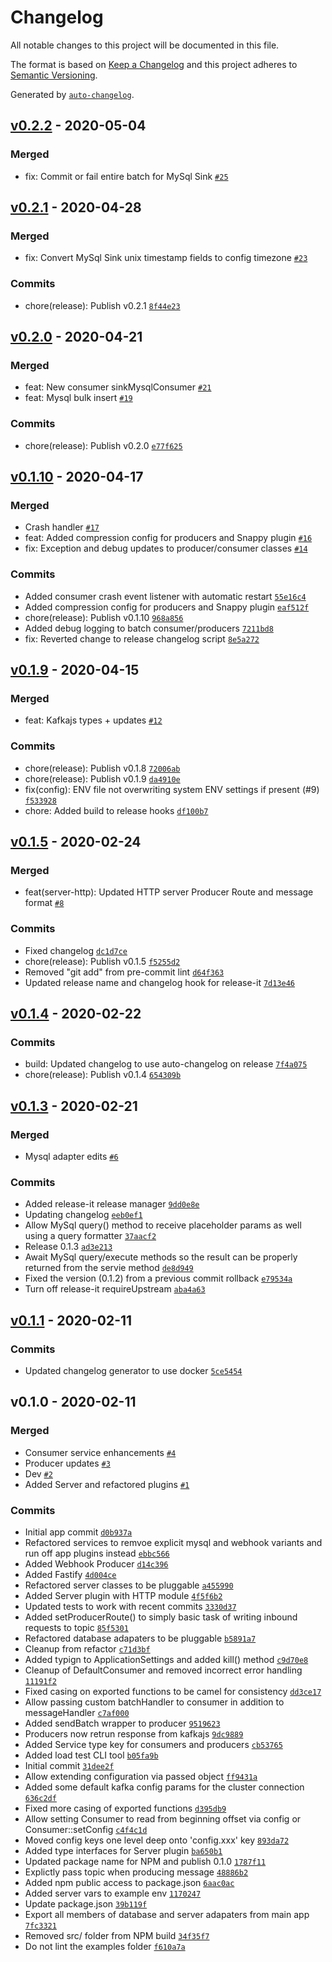 # Changelog

All notable changes to this project will be documented in this file.

The format is based on [Keep a Changelog](https://keepachangelog.com/en/1.0.0/)
and this project adheres to [Semantic Versioning](https://semver.org/spec/v2.0.0.html).

Generated by [`auto-changelog`](https://github.com/CookPete/auto-changelog).

## [v0.2.2](https://github.com/itcig/metamorphosis/compare/v0.2.1...v0.2.2) - 2020-05-04

### Merged

-   fix: Commit or fail entire batch for MySql Sink [`#25`](https://github.com/itcig/metamorphosis/pull/25)

## [v0.2.1](https://github.com/itcig/metamorphosis/compare/v0.2.0...v0.2.1) - 2020-04-28

### Merged

-   fix: Convert MySql Sink unix timestamp fields to config timezone [`#23`](https://github.com/itcig/metamorphosis/pull/23)

### Commits

-   chore(release): Publish v0.2.1 [`8f44e23`](https://github.com/itcig/metamorphosis/commit/8f44e237cc81dcfa2a50ea8b02ce662f7d260bd6)

## [v0.2.0](https://github.com/itcig/metamorphosis/compare/v0.1.10...v0.2.0) - 2020-04-21

### Merged

-   feat: New consumer sinkMysqlConsumer [`#21`](https://github.com/itcig/metamorphosis/pull/21)
-   feat: Mysql bulk insert [`#19`](https://github.com/itcig/metamorphosis/pull/19)

### Commits

-   chore(release): Publish v0.2.0 [`e77f625`](https://github.com/itcig/metamorphosis/commit/e77f625b322e41315329c333968f508a3a909a9d)

## [v0.1.10](https://github.com/itcig/metamorphosis/compare/v0.1.9...v0.1.10) - 2020-04-17

### Merged

-   Crash handler [`#17`](https://github.com/itcig/metamorphosis/pull/17)
-   feat: Added compression config for producers and Snappy plugin [`#16`](https://github.com/itcig/metamorphosis/pull/16)
-   fix: Exception and debug updates to producer/consumer classes [`#14`](https://github.com/itcig/metamorphosis/pull/14)

### Commits

-   Added consumer crash event listener with automatic restart [`55e16c4`](https://github.com/itcig/metamorphosis/commit/55e16c425a754275c41e3177a994c17c1eea0ba0)
-   Added compression config for producers and Snappy plugin [`eaf512f`](https://github.com/itcig/metamorphosis/commit/eaf512ffc138ca928eae7a4351e358d13d0dc7a6)
-   chore(release): Publish v0.1.10 [`968a856`](https://github.com/itcig/metamorphosis/commit/968a856a0a666dc5d9073cb4fd463703ddf1ccf6)
-   Added debug logging to batch consumer/producers [`7211bd8`](https://github.com/itcig/metamorphosis/commit/7211bd8c57ea4bd7e300cf1420b9cbf7a688becc)
-   fix: Reverted change to release changelog script [`8e5a272`](https://github.com/itcig/metamorphosis/commit/8e5a2723e9576014d0f059681e4bfe04d8905f74)

## [v0.1.9](https://github.com/itcig/metamorphosis/compare/v0.1.5...v0.1.9) - 2020-04-15

### Merged

-   feat: Kafkajs types + updates [`#12`](https://github.com/itcig/metamorphosis/pull/12)

### Commits

-   chore(release): Publish v0.1.8 [`72006ab`](https://github.com/itcig/metamorphosis/commit/72006ab2db59a7d6f8181f52d58438e28e141500)
-   chore(release): Publish v0.1.9 [`da4910e`](https://github.com/itcig/metamorphosis/commit/da4910e0d4a8cc4b018a683fd28d9da6630c6b85)
-   fix(config): ENV file not overwriting system ENV settings if present (#9) [`f533928`](https://github.com/itcig/metamorphosis/commit/f53392870c32841daaa788b2a3f4b6b55689980a)
-   chore: Added build to release hooks [`df100b7`](https://github.com/itcig/metamorphosis/commit/df100b7f8d4b6b9f513e7992ddb92e1530e293ab)

## [v0.1.5](https://github.com/itcig/metamorphosis/compare/v0.1.4...v0.1.5) - 2020-02-24

### Merged

-   feat(server-http): Updated HTTP server Producer Route and message format [`#8`](https://github.com/itcig/metamorphosis/pull/8)

### Commits

-   Fixed changelog [`dc1d7ce`](https://github.com/itcig/metamorphosis/commit/dc1d7ced251eead601efc83f333382beb3d57893)
-   chore(release): Publish v0.1.5 [`f5255d2`](https://github.com/itcig/metamorphosis/commit/f5255d29e9635d7e7249e2f2d6c29318f6720724)
-   Removed "git add" from pre-commit lint [`d64f363`](https://github.com/itcig/metamorphosis/commit/d64f3631471fc432d24d9fc1773730ccefd831b3)
-   Updated release name and changelog hook for release-it [`7d13e46`](https://github.com/itcig/metamorphosis/commit/7d13e460fa66ff6047c1e23621ae98b3e65ad574)

## [v0.1.4](https://github.com/itcig/metamorphosis/compare/v0.1.3...v0.1.4) - 2020-02-22

### Commits

-   build: Updated changelog to use auto-changelog on release [`7f4a075`](https://github.com/itcig/metamorphosis/commit/7f4a0754c78482c277b99c02f4ae59b5f0ee88aa)
-   chore(release): Publish v0.1.4 [`654309b`](https://github.com/itcig/metamorphosis/commit/654309b7451285ed0a3f7a9a88d27c0e7d0ef247)

## [v0.1.3](https://github.com/itcig/metamorphosis/compare/v0.1.1...v0.1.3) - 2020-02-21

### Merged

-   Mysql adapter edits [`#6`](https://github.com/itcig/metamorphosis/pull/6)

### Commits

-   Added release-it release manager [`9dd0e8e`](https://github.com/itcig/metamorphosis/commit/9dd0e8e66a22cba0f82de479c52ecfa516e7bfe2)
-   Updating changelog [`eeb0ef1`](https://github.com/itcig/metamorphosis/commit/eeb0ef11339422b336ca21017fab7f09ea88f5c1)
-   Allow MySql query() method to receive placeholder params as well using a query formatter [`37aacf2`](https://github.com/itcig/metamorphosis/commit/37aacf2a62ac0c197b016748223b5edff0e9f883)
-   Release 0.1.3 [`ad3e213`](https://github.com/itcig/metamorphosis/commit/ad3e213fad8a6f839692c165f642ecb8318db6c8)
-   Await MySql query/execute methods so the result can be properly returned from the servie method [`de8d949`](https://github.com/itcig/metamorphosis/commit/de8d949d0909f3985769f56bc4254649b05cf84d)
-   Fixed the version (0.1.2) from a previous commit rollback [`e79534a`](https://github.com/itcig/metamorphosis/commit/e79534afa8ee9f67ebc3d43611a5c5adfc9fa74a)
-   Turn off release-it requireUpstream [`aba4a63`](https://github.com/itcig/metamorphosis/commit/aba4a63ef15870b762dd83eee5bd4273ca3a29b4)

## [v0.1.1](https://github.com/itcig/metamorphosis/compare/v0.1.0...v0.1.1) - 2020-02-11

### Commits

-   Updated changelog generator to use docker [`5ce5454`](https://github.com/itcig/metamorphosis/commit/5ce5454afcbaf63dad767df27228d2e47141f615)

## v0.1.0 - 2020-02-11

### Merged

-   Consumer service enhancements [`#4`](https://github.com/itcig/metamorphosis/pull/4)
-   Producer updates [`#3`](https://github.com/itcig/metamorphosis/pull/3)
-   Dev [`#2`](https://github.com/itcig/metamorphosis/pull/2)
-   Added Server and refactored plugins [`#1`](https://github.com/itcig/metamorphosis/pull/1)

### Commits

-   Initial app commit [`d0b937a`](https://github.com/itcig/metamorphosis/commit/d0b937af3c61180529f71ca2a8ec7fa174768a03)
-   Refactored services to remvoe explicit mysql and webhook variants and run off app plugins instead [`ebbc566`](https://github.com/itcig/metamorphosis/commit/ebbc5664a0dcf3d6e5251d31ac635f8e4e05ef66)
-   Added Webhook Producer [`d14c396`](https://github.com/itcig/metamorphosis/commit/d14c3965fb362a59689e74eb8cd7b0c83b7aac05)
-   Added Fastify [`4d004ce`](https://github.com/itcig/metamorphosis/commit/4d004ce9e794e5fbc7744972da20ff829b5014ef)
-   Refactored server classes to be pluggable [`a455990`](https://github.com/itcig/metamorphosis/commit/a455990a7f74c98cfb92cf67ceb98a88e2461f30)
-   Added Server plugin with HTTP module [`4f5f6b2`](https://github.com/itcig/metamorphosis/commit/4f5f6b2e9b76feb0b603f0db81774dcaef369f0e)
-   Updated tests to work with recent commits [`3330d37`](https://github.com/itcig/metamorphosis/commit/3330d37011f8469df4e94c48d4cebd6763fb2820)
-   Added setProducerRoute() to simply basic task of writing inbound requests to topic [`85f5301`](https://github.com/itcig/metamorphosis/commit/85f53017078664ed9d2633d133fd53a136d8e2f8)
-   Refactored database adapaters to be pluggable [`b5891a7`](https://github.com/itcig/metamorphosis/commit/b5891a714db3ad25852bee0848b1bae9649b2b17)
-   Cleanup from refactor [`c71d3bf`](https://github.com/itcig/metamorphosis/commit/c71d3bf6b5bbd8b9a1f1df975f9cd9fb8e1570a6)
-   Added typign to ApplicationSettings and added kill() method [`c9d70e8`](https://github.com/itcig/metamorphosis/commit/c9d70e807ddc451d9eba1ef4bc9c38c18a61b389)
-   Cleanup of DefaultConsumer and removed incorrect error handling [`11191f2`](https://github.com/itcig/metamorphosis/commit/11191f221ec858855e9c8beb913745cc50142508)
-   Fixed casing on exported functions to be camel for consistency [`dd3ce17`](https://github.com/itcig/metamorphosis/commit/dd3ce1790b9c2a108ba25a584b1501ff07bdcdfa)
-   Allow passing custom batchHandler to consumer in addition to messageHandler [`c7af000`](https://github.com/itcig/metamorphosis/commit/c7af0004ebe6c61e8b4ce532fc29075378b74f99)
-   Added sendBatch wrapper to producer [`9519623`](https://github.com/itcig/metamorphosis/commit/95196230812c7fabbff62921a239b8ac5eab0497)
-   Producers now retrun response from kafkajs [`9dc9889`](https://github.com/itcig/metamorphosis/commit/9dc988903d2ddfbaeb029a47b880e0607f8c8586)
-   Added Service type key for consumers and producers [`cb53765`](https://github.com/itcig/metamorphosis/commit/cb53765efa5c8b378987acbe4c3046ec3203f528)
-   Added load test CLI tool [`b05fa9b`](https://github.com/itcig/metamorphosis/commit/b05fa9b4930c420a0fb37347517d647fe6c8f144)
-   Initial commit [`31dee2f`](https://github.com/itcig/metamorphosis/commit/31dee2f73741b57ae7fd68624ddcd3eebc1de110)
-   Allow extending configuration via passed object [`ff9431a`](https://github.com/itcig/metamorphosis/commit/ff9431aec031c3ca47edfc19a70bb382f6240945)
-   Added some default kafka config params for the cluster connection [`636c2df`](https://github.com/itcig/metamorphosis/commit/636c2df2329c2af28285f111914a5407991741cd)
-   Fixed more casing of exported functions [`d395db9`](https://github.com/itcig/metamorphosis/commit/d395db9a71873d557da98450d2bfda7949b833c2)
-   Allow setting Consumer to read from beginning offset via config or Consumer::setConfig [`c4f4c1d`](https://github.com/itcig/metamorphosis/commit/c4f4c1de066388d813c0024871f7f49812fd94bf)
-   Moved config keys one level deep onto 'config.xxx' key [`893da72`](https://github.com/itcig/metamorphosis/commit/893da72870d5a4fec080743d65f0f880b79c34f1)
-   Added type interfaces for Server plugin [`ba650b1`](https://github.com/itcig/metamorphosis/commit/ba650b1413c27f009417d7b4cd56dd237ca5c863)
-   Updated package name for NPM and publish 0.1.0 [`1787f11`](https://github.com/itcig/metamorphosis/commit/1787f110875f7fee3d81b47383712893b6fec227)
-   Explictly pass topic when producing message [`48886b2`](https://github.com/itcig/metamorphosis/commit/48886b2b7d998dbf81fd2b397caf6cbb5097202a)
-   Added npm public access to package.json [`6aac0ac`](https://github.com/itcig/metamorphosis/commit/6aac0ac89c12434504f17bcf5f6f640a7f8a291f)
-   Added server vars to example env [`1170247`](https://github.com/itcig/metamorphosis/commit/117024707508663d14ddd91d593c2c099c5ebfbe)
-   Update package.json [`39b119f`](https://github.com/itcig/metamorphosis/commit/39b119f3ca6745e441e017b15743336f5da58f62)
-   Export all members of database and server adapaters from main app [`7fc3321`](https://github.com/itcig/metamorphosis/commit/7fc3321e4275266be07748b9c00ef7c294215781)
-   Removed src/ folder from NPM build [`34f35f7`](https://github.com/itcig/metamorphosis/commit/34f35f7e8c0b100246d84e8808264908c772c2a7)
-   Do not lint the examples folder [`f610a7a`](https://github.com/itcig/metamorphosis/commit/f610a7a092a390bdd93e203f47cb8d87c39ac0e7)
